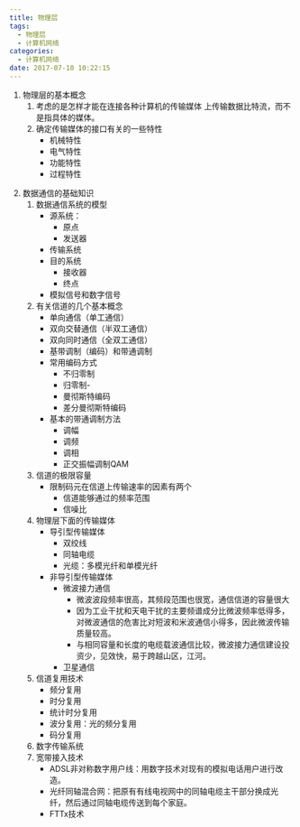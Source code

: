 ```yaml
---
title: 物理层
tags:
  - 物理层
  - 计算机网络
categories:
  - 计算机网络
date: 2017-07-10 10:22:15
---
```


1. 物理层的基本概念
    1. 考虑的是怎样才能在连接各种计算机的传输媒体 上传输数据比特流，而不是指具体的媒体。
    2. 确定传输媒体的接口有关的一些特性
        - 机械特性
        - 电气特性
        - 功能特性
        - 过程特性
<!-- more -->
2. 数据通信的基础知识
    1. 数据通信系统的模型
        - 源系统：
            - 原点
            - 发送器
        - 传输系统
        - 目的系统
            - 接收器
            - 终点
        - 模拟信号和数字信号
    2. 有关信道的几个基本概念
        - 单向通信（单工通信）
        - 双向交替通信（半双工通信）
        - 双向同时通信（全双工通信）
        - 基带调制（编码）和带通调制
        - 常用编码方式
            - 不归零制
            - 归零制-
            - 曼彻斯特编码
            - 差分曼彻斯特编码
        - 基本的带通调制方法
            - 调幅
            - 调频
            - 调相
            - 正交振幅调制QAM
    3. 信道的极限容量
        - 限制码元在信道上传输速率的因素有两个
            - 信道能够通过的频率范围
            - 信噪比
    4. 物理层下面的传输媒体
        - 导引型传输媒体
           - 双绞线
           - 同轴电缆
           - 光缆：多模光纤和单模光纤
        - 非导引型传输媒体
           - 微波接力通信
              - 微波波段频率很高，其频段范围也很宽，通信信道的容量很大
              - 因为工业干扰和天电干扰的主要频谱成分比微波频率低得多，对微波通信的危害比对短波和米波通信小得多，因此微波传输质量较高。
              - 与相同容量和长度的电缆载波通信比较，微波接力通信建设投资少，见效快，易于跨越山区，江河。
           - 卫星通信
    5. 信道复用技术
        - 频分复用
        - 时分复用
        - 统计时分复用
        - 波分复用：光的频分复用
        - 码分复用
    6. 数字传输系统
    7. 宽带接入技术
       - ADSL非对称数字用户线：用数字技术对现有的模拟电话用户进行改造。
       - 光纤同轴混合网：把原有有线电视网中的同轴电缆主干部分换成光纤，然后通过同轴电缆传送到每个家庭。
       - FTTx技术